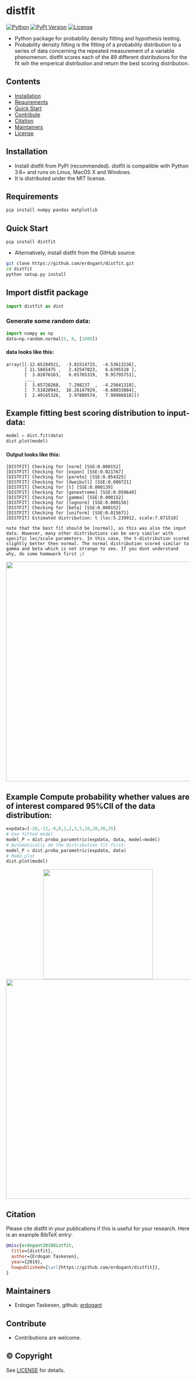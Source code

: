 # distfit

[![Python](https://img.shields.io/pypi/pyversions/distfit)](https://img.shields.io/pypi/pyversions/distfit)
[![PyPI Version](https://img.shields.io/pypi/v/distfit)](https://pypi.org/project/distfit/)
[![License](https://img.shields.io/badge/license-MIT-green.svg)](https://github.com/erdogant/distfit/blob/master/LICENSE)

* Python package for probability density fitting and hypothesis testing.
* Probability density fitting is the fitting of a probability distribution to a series of data concerning the repeated measurement of a variable phenomenon. distfit scores each of the 89 different distributions for the fit wih the emperical distribution and return the best scoring distribution.


## Contents
- [Installation](#-installation)
- [Requirements](#-Requirements)
- [Quick Start](#-quick-start)
- [Contribute](#-contribute)
- [Citation](#-citation)
- [Maintainers](#-maintainers)
- [License](#-copyright)

## Installation
* Install distfit from PyPI (recommended). distfit is compatible with Python 3.6+ and runs on Linux, MacOS X and Windows. 
* It is distributed under the MIT license.

## Requirements
```python
pip install numpy pandas matplotlib
```

## Quick Start
```
pip install distfit
```

* Alternatively, install distfit from the GitHub source:
```bash
git clone https://github.com/erdogant/distfit.git
cd distfit
python setup.py install
```  
## Import distfit package
```python
import distfit as dist
```
### Generate some random data:
```python
import numpy as np
data=np.random.normal(5, 8, [1000])
```
#### data looks like this:
```
array([[-12.65284521,  -3.81514715,  -4.53613236],
       [ 11.5865475 ,   2.42547023,   6.6395518 ],
       [  3.82076163,   6.65765319,   9.95795751],
       ...,
       [  3.65728268,   7.298237  ,  -4.25641318],
       [  7.51820943,  16.26147929,  -0.60033084],
       [  2.49165326,   3.97880574,   7.98986818]])
```
## Example fitting best scoring distribution to input-data:
```python
model = dist.fit(data)
dist.plot(model)
```
#### Output looks like this:
```
[DISTFIT] Checking for [norm] [SSE:0.000152]
[DISTFIT] Checking for [expon] [SSE:0.021767] 
[DISTFIT] Checking for [pareto] [SSE:0.054325] 
[DISTFIT] Checking for [dweibull] [SSE:0.000721]
[DISTFIT] Checking for [t] [SSE:0.000139]
[DISTFIT] Checking for [genextreme] [SSE:0.050649]
[DISTFIT] Checking for [gamma] [SSE:0.000152]
[DISTFIT] Checking for [lognorm] [SSE:0.000156]
[DISTFIT] Checking for [beta] [SSE:0.000152]
[DISTFIT] Checking for [uniform] [SSE:0.015671] 
[DISTFIT] Estimated distribution: t [loc:5.239912, scale:7.871518]

note that the best fit should be [normal], as this was also the input data. However, many other distributions can be very similar with specific loc/scale parameters. In this case, the t-distribution scored slightly better then normal. The normal distribution scored similar to gamma and beta which is not strange to see. If you dont understand why, do some homework first ;)
```
<p align="center">
  <img src="https://github.com/erdogant/distfit/blob/master/docs/figs/fig1.png" width="600" />
</p>

## Example Compute probability whether values are of interest compared 95%CII of the data distribution:
```python
expdata=[-20,-12,-8,0,1,2,3,5,10,20,30,35]
# Use fitted model
model_P = dist.proba_parametric(expdata, data, model=model)
# Automatically do the distribution fit first:
model_P = dist.proba_parametric(expdata, data)
# Make plot
dist.plot(model)
```
<p align="center">
  <img src="https://github.com/erdogant/distfit/blob/master/docs/figs/fig2a.png" width="300" />
  <img src="https://github.com/erdogant/distfit/blob/master/docs/figs/fig2b.png" width="600" />
</p>


## Citation
Please cite distfit in your publications if this is useful for your research. Here is an example BibTeX entry:
```BibTeX
@misc{erdogant2019distfit,
  title={distfit},
  author={Erdogan Taskesen},
  year={2019},
  howpublished={\url{https://github.com/erdogant/distfit}},
}
```

## Maintainers
* Erdogan Taskesen, github: [erdogant](https://github.com/erdogant)

## Contribute
* Contributions are welcome.

## © Copyright
See [LICENSE](LICENSE) for details.
